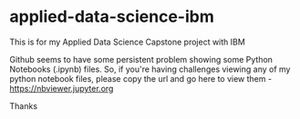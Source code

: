 # applied-data-science-ibm
This is for my Applied Data Science Capstone project with IBM

Github seems to have some persistent problem showing some Python Notebooks (.ipynb) files. So, if you're having challenges viewing any of my python notebook files, please copy the url and go here to view them - https://nbviewer.jupyter.org 

Thanks
